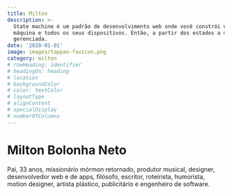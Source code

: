 ```yaml
---
title: Milton
description: >-
  State machine é um padrão de desenvolvimento web onde você constrói uma
  máquina e todos os seus dispositivos. Então, a partir dos estados a máquina é
  gerenciada.
date: '2020-01-01'
image: images/tappan-favicon.png
category: milton
# rowHeading: identifier
# headingOn: heading
# location
# backgroundColor
# color: textColor
# layoutType
# alignContent
# specialDisplay
# numberOfColumns
---
```


# Milton Bolonha Neto

<!--
  [identifier:"This is a row title"]
  [heading:"false"]
  [location:"Home logos"]
  [locationHierarchy:false]
  [locationState:[publicAccess]]
  [locationState:[Agrupamento]]

  [layoutType:"row"]
  [backgroundColor:"Black"]
  [textColor:"white"]
  [alignContent:"center"]
  [numberOfColumns:"1"]
  [specialDisplay:"false"]
-->

Pai, 33 anos, missionário mórmon retornado, produtor musical, designer, desenvolvedor web e de apps, filósofo, escritor, roteirista, humorista, motion designer, artista plástico, publicitário e engenheiro de software.
